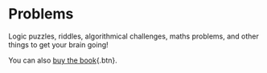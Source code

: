 # Problems

Logic puzzles, riddles, algorithmical challenges, maths problems, and other things to get your brain going!

You can also [buy the book](/problems?classes){.btn}.
